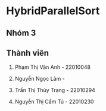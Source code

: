 # HybridParallelSort

## Nhóm 3

## Thành viên
1. Phạm Thị Vân Anh - 22010048

2. Nguyễn Ngọc Lâm -

4. Trần Thị Thùy Trang - 22010294

5. Nguyễn Thị Cẩm Tú - 22010230
